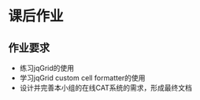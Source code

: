 课后作业
========
作业要求
--------
- 练习jqGrid的使用
- 学习jqGrid custom cell formatter的使用
- 设计并完善本小组的在线CAT系统的需求，形成最终文档
